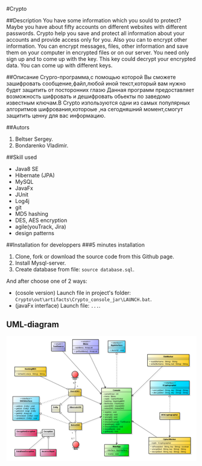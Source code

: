 #Crypto

##Description
You have some information which you sould to protect?<br>
Maybe you have about fifty accounts on different websites with different passwords. 
Crypto help you save and protect all information about your accounts and provide access only for you. 
Also you can to encrypt other information. 
You can encrypt messages, files, other information and save them on your computer in encrypted files or on our server. 
You need only sign up and to come up with the key. This key could decrypt your encrypted data. 
You can come up with different keys.


##Описание
Crypro-программа,с помощью которой Вы сможете зашифровать сообщение,файл,любой иной текст,который вам нужно будет защитить от посторонних глазю Данная программ предоставляет возможность шифровать и дешифровать обьекты по заведомо известным ключам.В Crypto изпользуются одни из самых популярных алгоритмов шифрования,котороые ,на сегодняшний момент,смогут защитить ценну для вас информацию.


##Autors
1. Beltser Sergey.
2. Bondarenko Vladimir.

##Skill used
* Java8 SE
* Hibernate (JPA)
* MySQL
* JavaFx
* JUnit
* Log4j
* git
* MD5 hashing
* DES, AES encryption
* agile(youTrack, Jira)
* design patterns

##Installation for developpers
###5 minutes installation
1. Clone, fork or download the source code from this Github page.
2. Install Mysql-server.
3. Create database from file: `source database.sql`.

And after choose one of 2 ways:
* (cosole version) Launch file in project's folder: `Crypto\out\artifacts\Crypto_console_jar\LAUNCH.bat`.
* (javaFx interface) Launch file: `...`.

## UML-diagram
![UML-diagram](https://github.com/Serega290696/Crypto/blob/master/uml-diagram.png?raw=true)
